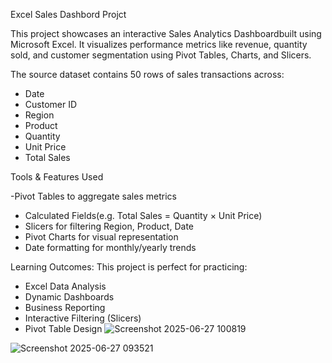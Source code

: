 Excel Sales Dashbord Projct 

This project showcases an interactive Sales Analytics Dashboardbuilt using Microsoft Excel. It visualizes performance metrics like revenue, quantity sold, and customer segmentation using Pivot Tables, Charts, and Slicers.

The source dataset contains 50 rows of sales transactions across:
- Date
- Customer ID
- Region
- Product
- Quantity
- Unit Price
- Total Sales

Tools & Features Used

-Pivot Tables to aggregate sales metrics
- Calculated Fields(e.g. Total Sales = Quantity × Unit Price)
- Slicers for filtering Region, Product, Date
- Pivot Charts for visual representation
- Date formatting for monthly/yearly trends

Learning Outcomes:
This project is perfect for practicing:
- Excel Data Analysis
- Dynamic Dashboards
- Business Reporting
- Interactive Filtering (Slicers)
- Pivot Table Design
![Screenshot 2025-06-27 100819](https://github.com/user-attachments/assets/f471d9d5-0c9f-48d3-b917-0637de3e8c63)

![Screenshot 2025-06-27 093521](https://github.com/user-attachments/assets/243d4b77-ae69-4507-a646-811f30ec5af7)


